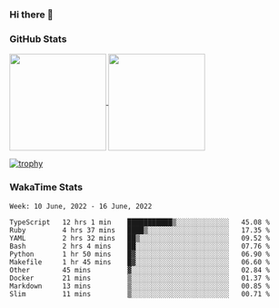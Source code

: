 ### Hi there 👋

### GitHub Stats

<a href="https://github.com/anuraghazra/github-readme-stats">
  <img align="center" height="170px" src="https://github-readme-stats.vercel.app/api/top-langs/?username=tksfjt1024&layout=compact&count_private=true&show_icons=true&show_icons=true&theme=graywhite" />
</a>
<a href="https://github.com/anuraghazra/github-readme-stats">
  <img align="center" height="170px" src="https://github-readme-stats.vercel.app/api?username=tksfjt1024&count_private=true&show_icons=true&show_icons=true&theme=graywhite" />
</a>

[![trophy](https://github-profile-trophy.vercel.app/?username=tksfjt1024)](https://github.com/ryo-ma/github-profile-trophy)

### WakaTime Stats

<!--START_SECTION:waka-->
```text
Week: 10 June, 2022 - 16 June, 2022

TypeScript   12 hrs 1 min    ███████████▒░░░░░░░░░░░░░   45.08 % 
Ruby         4 hrs 37 mins   ████▒░░░░░░░░░░░░░░░░░░░░   17.35 % 
YAML         2 hrs 32 mins   ██▒░░░░░░░░░░░░░░░░░░░░░░   09.52 % 
Bash         2 hrs 4 mins    ██░░░░░░░░░░░░░░░░░░░░░░░   07.76 % 
Python       1 hr 50 mins    █▓░░░░░░░░░░░░░░░░░░░░░░░   06.90 % 
Makefile     1 hr 45 mins    █▓░░░░░░░░░░░░░░░░░░░░░░░   06.60 % 
Other        45 mins         ▓░░░░░░░░░░░░░░░░░░░░░░░░   02.84 % 
Docker       21 mins         ▒░░░░░░░░░░░░░░░░░░░░░░░░   01.37 % 
Markdown     13 mins         ▒░░░░░░░░░░░░░░░░░░░░░░░░   00.85 % 
Slim         11 mins         ▒░░░░░░░░░░░░░░░░░░░░░░░░   00.71 % 
```
<!--END_SECTION:waka-->
